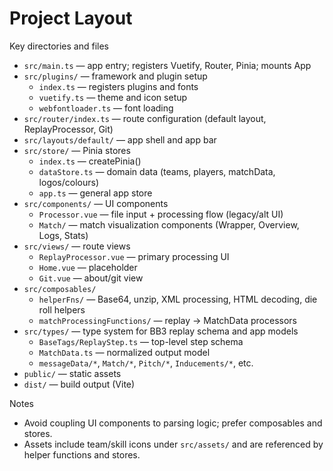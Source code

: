 # Project Layout

Key directories and files

- `src/main.ts` — app entry; registers Vuetify, Router, Pinia; mounts App
- `src/plugins/` — framework and plugin setup
  - `index.ts` — registers plugins and fonts
  - `vuetify.ts` — theme and icon setup
  - `webfontloader.ts` — font loading
- `src/router/index.ts` — route configuration (default layout, ReplayProcessor, Git)
- `src/layouts/default/` — app shell and app bar
- `src/store/` — Pinia stores
  - `index.ts` — createPinia()
  - `dataStore.ts` — domain data (teams, players, matchData, logos/colours)
  - `app.ts` — general app store
- `src/components/` — UI components
  - `Processor.vue` — file input + processing flow (legacy/alt UI)
  - `Match/` — match visualization components (Wrapper, Overview, Logs, Stats)
- `src/views/` — route views
  - `ReplayProcessor.vue` — primary processing UI
  - `Home.vue` — placeholder
  - `Git.vue` — about/git view
- `src/composables/`
  - `helperFns/` — Base64, unzip, XML processing, HTML decoding, die roll helpers
  - `matchProcessingFunctions/` — replay → MatchData processors
- `src/types/` — type system for BB3 replay schema and app models
  - `BaseTags/ReplayStep.ts` — top-level step schema
  - `MatchData.ts` — normalized output model
  - `messageData/*`, `Match/*`, `Pitch/*`, `Inducements/*`, etc.
- `public/` — static assets
- `dist/` — build output (Vite)

Notes

- Avoid coupling UI components to parsing logic; prefer composables and stores.
- Assets include team/skill icons under `src/assets/` and are referenced by helper functions and stores.
